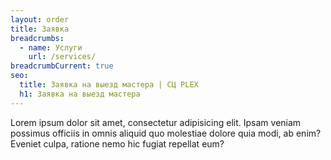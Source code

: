 ```yaml
---
layout: order
title: Заявка
breadcrumbs:
  - name: Услуги
    url: /services/
breadcrumbCurrent: true
seo:
  title: Заявка на выезд мастера | СЦ PLEX
  h1: Заявка на выезд мастера
---
```

Lorem ipsum dolor sit amet, consectetur adipisicing elit. Ipsam veniam possimus officiis in omnis aliquid quo molestiae dolore quia modi, ab enim? Eveniet culpa, ratione nemo hic fugiat repellat eum?